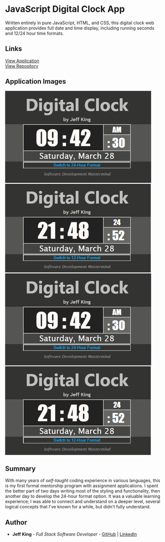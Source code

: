# JavaScript Digital Clock App
Written entirely in pure JavaScript, HTML, and CSS, this digital clock web application provides full date and time display, including running seconds and 12/24 hour time formats.

## Links
[View Application](https://jazfunk.github.io/jk-digital-clock-app/)  
[View Repository](https://github.com/jazfunk/jk-to-do-app.git)

## Application Images
<img src="images/clockApp_SS_12hr.png"><br>
<img src="images/clockApp_SS_24hr.png"><br>
![hourFormat_12](https://raw.githubusercontent.com/jazfunk/jk-digital-clock-app/master/images/clockApp_SS_12hr.PNG)<br>
![hourFrmat_24](https://raw.githubusercontent.com/jazfunk/jk-digital-clock-app/master/images/clockApp_SS_24hr.PNG)<br>

## Summary
With many years of *self-taught* coding experience in various languages, this is my first formal mentorship program with assignment applications.  I spent the better part of two days writing most of the styling and functionality, then another day to develop the 24-hour format option.  It was a valuable learning experience;  I was able to connect and understand on a deeper level, several logical concepts that I've known for a while, but didn't fully understand.

## Author
* **Jeff King** - *Full Stack Software Developer* - [GitHub](https://github.com/jazfunk) | [LinkedIn](https://www.linkedin.com/in/jeffking222/)


